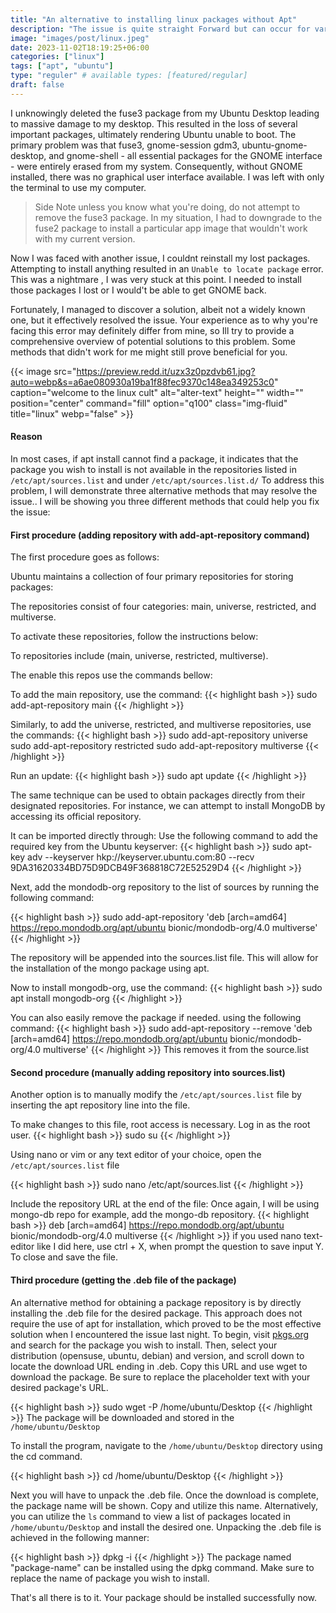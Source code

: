 ```yaml
---
title: "An alternative to installing linux packages without Apt"
description: "The issue is quite straight Forward but can occur for variety of reasons, but generally it just means the package you are trying to install is not found in any of the repositorys"
image: "images/post/linux.jpeg"
date: 2023-11-02T18:19:25+06:00
categories: ["linux"]
tags: ["apt", "ubuntu"]
type: "reguler" # available types: [featured/regular]
draft: false
---
```



I unknowingly deleted the fuse3 package from my Ubuntu Desktop leading to massive damage to my desktop. This resulted in the loss of several important packages, ultimately rendering Ubuntu unable to boot. The primary problem was that fuse3, gnome-session gdm3, ubuntu-gnome-desktop, and gnome-shell - all essential packages for the GNOME interface - were entirely erased from my system. Consequently, without GNOME installed, there was no graphical user interface available. I was left with only the terminal to use my computer.

> Side Note unless you know what you're doing, do not attempt to remove the fuse3 package. In my situation, I had to downgrade to the fuse2 package to install a particular app image that wouldn't work with my current version.

Now I was faced with another issue, I couldnt reinstall my lost packages. Attempting to install anything resulted in an `Unable to locate package` error. This was a nightmare , I was very stuck at this point. I needed to install those packages I lost or I would't be able to get GNOME back.

Fortunately, I managed to discover a solution, albeit not a widely known one, but it effectively resolved the issue. Your experience as to why you're facing this error may definitely differ from mine, so Ill try to provide a comprehensive overview of potential solutions to this problem. Some methods that didn't work for me might still prove beneficial for you.


{{< image src="https://preview.redd.it/uzx3z0pzdvb61.jpg?auto=webp&s=a6ae080930a19ba1f88fec9370c148ea349253c0" caption="welcome to the linux cult" alt="alter-text" height="" width="" position="center" command="fill" option="q100" class="img-fluid" title="linux" webp="false" >}}


#### Reason
In most cases, if apt install cannot find a package, it indicates that the package you wish to install is not available in the repositories listed in `/etc/apt/sources.list` and under `/etc/apt/sources.list.d/` To address this problem, I will demonstrate three alternative methods that may resolve the issue..
I will be showing you three different methods that could help you fix the issue:


#### First procedure (adding repository with add-apt-repository command)
The first procedure goes as follows:

Ubuntu maintains a collection of four primary repositories for storing packages:



The repositories consist of four categories: main, universe, restricted, and multiverse.



To activate these repositories, follow the instructions below:



To repositories include (main, universe, restricted, multiverse).

The enable this repos use the commands bellow:

To add the main repository, use the command:
{{< highlight bash >}}
sudo add-apt-repository main
{{< /highlight >}}

Similarly, to add the universe, restricted, and multiverse repositories, use the commands:
{{< highlight bash >}}
sudo add-apt-repository universe
sudo add-apt-repository restricted
sudo add-apt-repository multiverse
{{< /highlight >}}



Run an update:
{{< highlight bash >}}
sudo apt update
{{< /highlight >}}

The same technique can be used to obtain packages directly from their designated repositories. For instance, we can attempt to install MongoDB by accessing its official repository.



It can be imported directly through:
Use the following command to add the required key from the Ubuntu keyserver: 
{{< highlight bash >}}
sudo apt-key adv --keyserver hkp://keyserver.ubuntu.com:80 --recv 9DA31620334BD75D9DCB49F368818C72E52529D4
{{< /highlight >}}

Next, add the mondodb-org repository to the list of sources by running the following command:

{{< highlight bash >}}
sudo add-apt-repository 'deb [arch=amd64] https://repo.mondodb.org/apt/ubuntu bionic/mondodb-org/4.0 multiverse'
{{< /highlight >}}

The repository will be appended into the sources.list file.
This will allow for the installation of the mongo package using apt.

Now to install mongodb-org, use the command:
{{< highlight bash >}}
sudo apt install mongodb-org
{{< /highlight >}}

You can also easily remove the package if needed. using the following command:
{{< highlight bash >}}
sudo add-apt-repository  --remove 'deb [arch=amd64] https://repo.mondodb.org/apt/ubuntu bionic/mondodb-org/4.0 multiverse'
{{< /highlight >}}
This removes it from the source.list

#### Second procedure (manually adding repository into sources.list)

Another option is to manually modify the `/etc/apt/sources.list` file by inserting the apt repository line into the file.

To make changes to this file, root access is necessary.
Log in as the root user.
{{< highlight bash >}}
sudo su
{{< /highlight >}}

Using nano or vim or any text editor of your choice, open the `/etc/apt/sources.list` file

{{< highlight bash >}}
sudo nano /etc/apt/sources.list
{{< /highlight >}}

Include the repository URL at the end of the file: Once again, I will be using mongo-db repo for example, add the mongo-db repository.
{{< highlight bash >}}
deb [arch=amd64] https://repo.mondodb.org/apt/ubuntu bionic/mondodb-org/4.0 multiverse
{{< /highlight >}}
if you used nano text-editor like I did here, use ctrl + X, when prompt the question to save input Y. To close and save the file.


#### Third procedure (getting the .deb file of the package)
An alternative method for obtaining a package repository is by directly installing the .deb file for the desired package. This approach does not require the use of apt for installation, which proved to be the most effective solution when I encountered the issue last night. To begin, visit [pkgs.org](https://pkgs.org/search/) and search for the package you wish to install. Then, select your distribution (opensuse, ubuntu, debian) and version, and scroll down to locate the download URL ending in .deb. Copy this URL and use wget to download the package. Be sure to replace the placeholder text with your desired package's URL.


{{< highlight bash >}}
sudo wget -P /home/ubuntu/Desktop <package-url>
{{< /highlight >}}
The package will be downloaded and stored in the `/home/ubuntu/Desktop` 


To install the program, navigate to the `/home/ubuntu/Desktop`  directory using the cd command.

{{< highlight bash >}}
cd /home/ubuntu/Desktop 
{{< /highlight >}}

Next you will have to unpack the .deb file. Once the download is complete, the package name will be shown. Copy and utilize this name. Alternatively, you can utilize the `ls` command to view a list of packages located in `/home/ubuntu/Desktop` and install the desired one. Unpacking the .deb file is achieved in the following manner:

{{< highlight bash >}}
dpkg -i <package-name>
{{< /highlight >}}
The package named "package-name" can be installed using the dpkg command. Make sure to replace the name of package you wish to install.



That's all there is to it. Your package should be installed successfully now.

